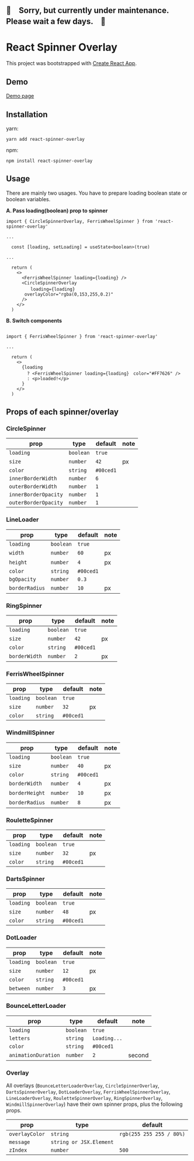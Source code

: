 ## 🏥　Sorry, but currently under maintenance. Please wait a few days.　🏥

# React Spinner Overlay

This project was bootstrapped with [Create React App](https://github.com/facebook/create-react-app).

## Demo

[Demo page](https://arisaokasaka.github.io/react-spinner-overlay/)

## Installation

yarn: 
```
yarn add react-spinner-overlay
```

npm: 
```
npm install react-spinner-overlay
```

## Usage
There are mainly two usages. You have to prepare loading boolean state or boolean variables.

**A. Pass loading(boolean) prop to spinner**
```
import { CircleSpinnerOverlay, FerrisWheelSpinner } from 'react-spinner-overlay'

...

  const [loading, setLoading] = useState<boolean>(true)

...

  return (
    <>
      <FerrisWheelSpinner loading={loading} />
      <CircleSpinnerOverlay
      　　loading={loading} 
       overlayColor="rgba(0,153,255,0.2)"
      />
    </>
  )

```

**B. Switch components**
```

import { FerrisWheelSpinner } from 'react-spinner-overlay'

...

  return (
    <>
      {loading
        ? <FerrisWheelSpinner loading={loading}　color="#FF7626" />
        : <p>loaded!</p>
      }
    </>
  )
```


## Props of each spinner/overlay

### CircleSpinner

| prop | type | default | note |
| --- | --- | --- | --- |
| `loading` | `boolean` | `true` | |
| `size` | `number` | `42` | px |
| `color` | `string` | `#00ced1` | |
| `innerBorderWidth` | `number` | `6` | |
| `outerBorderWidth` | `number` | `1` | |
| `innerBorderOpacity` | `number` | `1` | |
| `outerBorderOpacity` | `number` | `1` | |


### LineLoader

| prop | type | default | note |
| --- | --- | --- | --- |
| `loading` | `boolean` | `true` | |
| `width` | `number` | `60` | px |
| `height` | `number` | `4` | px |
| `color` | `string` | `#00ced1` | |
| `bgOpacity` | `number` | `0.3` | |
| `borderRadius` | `number` | `10` | px |


### RingSpinner

| prop | type | default | note |
| --- | --- | --- | --- |
| `loading` | `boolean` | `true` | |
| `size` | `number` | `42` | px |
| `color` | `string` | `#00ced1` |  |
| `borderWidth` | `number` | `2` | px |


### FerrisWheelSpinner

| prop | type | default | note |
| --- | --- | --- | --- |
| `loading` | `boolean` | `true` | |
| `size` | `number` | `32` | px |
| `color` | `string` | `#00ced1` |  |


### WindmillSpinner

| prop | type | default | note |
| --- | --- | --- | --- |
| `loading` | `boolean` | `true` | |
| `size` | `number` | `40` | px |
| `color` | `string` | `#00ced1` |  |
| `borderWidth` | `number` | `4` | px |
| `borderHeight` | `number` | `10` | px |
| `borderRadius` | `number` | `8` | px |


### RouletteSpinner

| prop | type | default | note |
| --- | --- | --- | --- |
| `loading` | `boolean` | `true` | |
| `size` | `number` | `32` | px |
| `color` | `string` | `#00ced1` |  |


### DartsSpinner

| prop | type | default | note |
| --- | --- | --- | --- |
| `loading` | `boolean` | `true` | |
| `size` | `number` | `48` | px |
| `color` | `string` | `#00ced1` |  |


### DotLoader

| prop | type | default | note |
| --- | --- | --- | --- |
| `loading` | `boolean` | `true` | |
| `size` | `number` | `12` | px |
| `color` | `string` | `#00ced1` |  |
| `between` | `number` | `3` | px |



### BounceLetterLoader

| prop | type | default | note |
| --- | --- | --- | --- |
| `loading` | `boolean` | `true` | |
| `letters` | `string` | `Loading...` | |
| `color` | `string` | `#00ced1` |  |
| `animationDuration` | `number` | `2` | second |


### Overlay
All overlays (`BounceLetterLoaderOverlay`, `CircleSpinnerOverlay`, `DartsSpinnerOverlay`, `DotLoaderOverlay`, `FerrisWheelSpinnerOverlay`, `LineLoaderOverlay`, `RouletteSpinnerOverlay`, `RingSpinnerOverlay`, `WindmillSpinnerOverlay`) have their own spinner props, plus the following props.


| prop | type | default |
| --- | --- | --- |
| `overlayColor` | `string` | `rgb(255 255 255 / 80%)` |
| `message` | `string or JSX.Element` | |
| `zIndex` | `number` | `500` |

